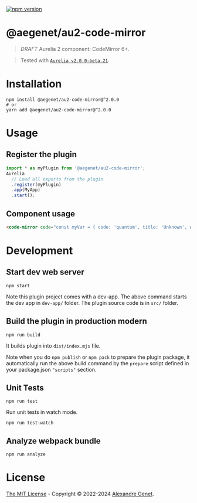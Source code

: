 [![npm version](https://img.shields.io/npm/v/@aegenet/au2-code-mirror.svg)](https://www.npmjs.com/package/@aegenet/au2-code-mirror)
<br>

# @aegenet/au2-code-mirror

> *DRAFT* Aurelia 2 component: CodeMirror 6+.

> Tested with [`Aurelia v2.0.0-beta.21`](https://github.com/aurelia/aurelia/releases/tag/v2.0.0-beta.21).

# Installation

```shell
npm install @aegenet/au2-code-mirror@^2.0.0
# or
yarn add @aegenet/au2-code-mirror@^2.0.0
```

# Usage

## Register the plugin

```js
import * as myPlugin from '@aegenet/au2-code-mirror';
Aurelia
  // Load all exports from the plugin
  .register(myPlugin)
  .app(MyApp)
  .start();
```

## Component usage

```html
<code-mirror code="const myVar = { code: 'quantum', title: 'Unknown', where: 'Who know' };" language="javascript"></code-mirror>
```


# Development

## Start dev web server

    npm start

Note this plugin project comes with a dev-app. The above command starts the dev app in `dev-app/` folder. The plugin source code is in `src/` folder.

## Build the plugin in production modern

    npm run build

It builds plugin into `dist/index.mjs` file.

Note when you do `npm publish` or `npm pack` to prepare the plugin package, it automatically run the above build command by the `prepare` script defined in your package.json `"scripts"` section.

## Unit Tests

    npm run test

Run unit tests in watch mode.

    npm run test:watch


## Analyze webpack bundle

    npm run analyze

# License

[The MIT License](LICENSE) - Copyright © 2022-2024 [Alexandre Genet](https://github.com/aegenet).
